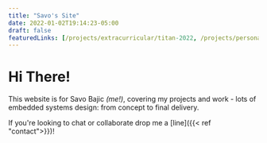 ```yaml
---
title: "Savo's Site"
date: 2022-01-02T19:14:23-05:00
draft: false
featuredLinks: [/projects/extracurricular/titan-2022, /projects/personal/esc,  /projects/work/magnet, /projects/academic/t3, /projects/academic/ic, /projects/work/force-feedback ]
---
```


# Hi There!

This website is for Savo Bajic *(me!)*, covering my projects and work - lots of embedded systems design: from concept to final delivery. 

If you're looking to chat or collaborate drop me a [line]({{< ref "contact">}})!

